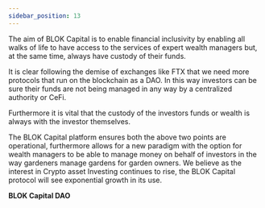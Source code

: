 ```yaml
---
sidebar_position: 13    
---
```

The aim of BLOK Capital is to enable financial inclusivity by enabling all walks of life to have access to the services of expert wealth managers but, at the same time, always have custody of their funds.

It is clear following the demise of exchanges like FTX that we need more protocols that run on the blockchain as a DAO. In this way investors can be sure their funds are not being managed in any way by a centralized authority or CeFi.

Furthermore it is vital that the custody of the investors funds or wealth is always with the investor themselves.

The BLOK Capital platform ensures both the above two points are operational, furthermore allows for a new paradigm with the option for wealth managers to be able to manage money on behalf of investors in the way gardeners manage gardens for garden owners. We believe as the interest in Crypto asset Investing continues to rise, the BLOK Capital protocol will see exponential growth in its use.

**BLOK Capital DAO**